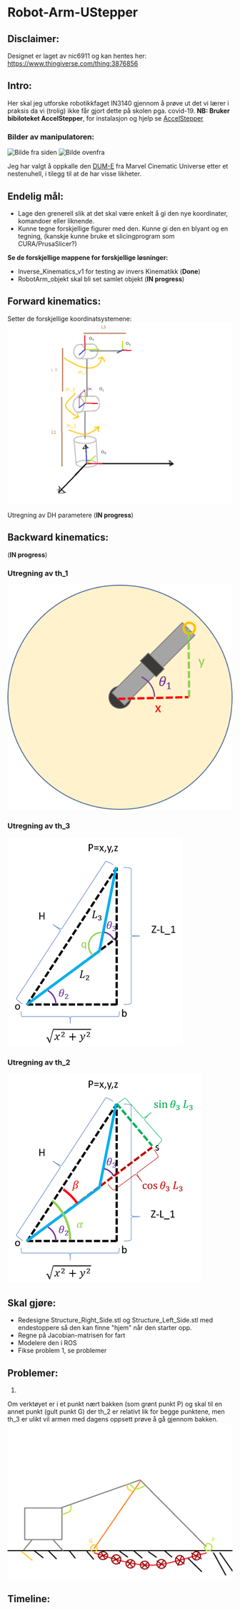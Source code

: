 # Robot-Arm-UStepper

## Disclaimer:
Designet er laget av nic6911 og kan hentes her: https://www.thingiverse.com/thing:3876856

## Intro:
Her skal jeg utforske robotikkfaget IN3140 gjennom å prøve ut det vi lærer i praksis da vi (trolig) ikke får gjort dette på skolen pga. covid-19. **NB: Bruker bibiloteket AccelStepper**, for instalasjon og hjelp se
[AccelStepper](http://www.airspayce.com/mikem/arduino/AccelStepper/index.html)

### Bilder av manipulatoren:
![Bilde fra siden](/src/armSide1.jpg)
![Bilde ovenfra](/src/armTop.jpg)

Jeg har valgt å oppkalle den [DUM-E](https://marvelcinematicuniverse.fandom.com/wiki/Dum-E_and_U) fra Marvel Cinematic Universe etter et nestenuhell, i tilegg til at de har visse likheter.

## Endelig mål:
* Lage den grenerell slik at det skal være enkelt å gi den nye koordinater, komandoer eller liknende.
* Kunne tegne forskjellige figurer med den. Kunne gi den en blyant og en tegning, (kanskje kunne bruke et slicingprogram som CURA/PrusaSlicer?)

**Se de forskjellige mappene for forskjellige løsninger:**
* Inverse_Kinematics_v1 for testing av invers Kinematikk (**Done**)
* RobotArm_objekt skal bli set samlet objekt (**IN progress**)

## Forward kinematics:
Setter de forskjellige koordinatsystemene:
![koordinatsystemer](/src/illustrasjonKoordinatsystemer.png)

Utregning av DH parametere
(**IN progress**)

## Backward kinematics:
(**IN progress**)
### Utregning av th_1
![Utregning av th_1](/src/illustrasjonRegne_th_1.png)

### Utregning av th_3
![Utregning av th_3](/src/illustrasjonRegne_th_3.png)

### Utregning av th_2
![Utregning av th_2](/src/illustrasjonRegne_th_2.png)

## Skal gjøre:
* Redesigne Structure_Right_Side.stl og Structure_Left_Side.stl med endestoppere så den kan finne "hjem" når den starter opp.
* Regne på Jacobian-matrisen for fart
* Modelere den i ROS
* Fikse problem 1, se problemer

## Problemer:
1)
Om verktøyet er i et punkt nært bakken (som grønt punkt P) og skal til en annet punkt (gult punkt G) der th_2 er relativt lik for begge punktene, men th_3 er ulikt vil armen med dagens oppsett prøve å gå gjennom bakken.
![Illustrasjon av problem 1](/src/illustrasjonProblem1.png)

## Timeline:
